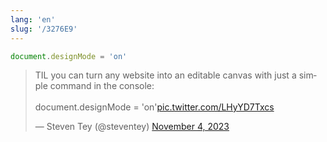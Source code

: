 ```yaml
---
lang: 'en'
slug: '/3276E9'
---
```


```js
document.designMode = 'on'
```

<blockquote class="twitter-tweet">
<p lang="en" dir="ltr">
TIL you can turn any website into an editable canvas with just a simple command in the console:<br/><br/>document.designMode = &#39;on&#39;<a href="https://t.co/LHyYD7Txcs">pic.twitter.com/LHyYD7Txcs</a>
</p>
&mdash; Steven Tey (@steventey) <a href="https://twitter.com/steventey/status/1720932891616756119?ref_src=twsrc%5Etfw">November 4, 2023</a>
</blockquote>
